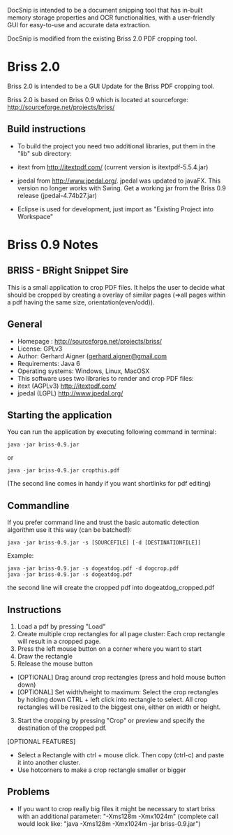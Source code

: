 DocSnip is intended to be a document snipping tool that has in-built memory storage properties and OCR functionalities, with a user-friendly GUI for easy-to-use and accurate data extraction.

DocSnip is modified from the existing Briss 2.0 PDF cropping tool.


# Briss 2.0

Briss 2.0 is intended to be a GUI Update for the Briss PDF cropping tool.

Briss 2.0 is based on Briss 0.9 which is located at sourceforge: http://sourceforge.net/projects/briss/


## Build instructions

* To build the project you need two additional libraries, put them in the "lib" sub directory:
 * itext from http://itextpdf.com/ (current version is itextpdf-5.5.4.jar)
 * jpedal from http://www.jpedal.org/. jpedal was updated to javaFX. This version no longer works with Swing. Get a working jar from the Briss 0.9 release (jpedal-4.74b27.jar)
 
* Eclipse is used for development, just import as "Existing Project into Workspace"

# Briss 0.9 Notes

## BRISS - BRight Snippet Sire 

This is a small application to crop PDF files. It helps the user to decide what 
should be cropped by creating a overlay of similar pages (=>all pages within a pdf
 having the same size, orientation(even/odd)). 


## General
 * Homepage : http://sourceforge.net/projects/briss/
 * License: GPLv3
 * Author: Gerhard Aigner (gerhard.aigner@gmail.com
 * Requirements: Java 6
 * Operating systems: Windows, Linux, MacOSX
 * This software uses two libraries to render and crop PDF files: 
  * itext (AGPLv3) http://itextpdf.com/ 
  * jpedal (LGPL) http://www.jpedal.org/


## Starting the application
You can run the application by executing following command in terminal:

```
java -jar briss-0.9.jar
```
or
```
java -jar briss-0.9.jar cropthis.pdf
```

(The second line comes in handy if you want shortlinks for pdf editing) 


## Commandline

If you prefer command line and trust the basic automatic detection algorithm
use it this way (can be batched!):

```
java -jar briss-0.9.jar -s [SOURCEFILE] [-d [DESTINATIONFILE]]
```
Example:
```
java -jar briss-0.9.jar -s dogeatdog.pdf -d dogcrop.pdf
java -jar briss-0.9.jar -s dogeatdog.pdf 
```
the second line will create the cropped pdf into dogeatdog_cropped.pdf



## Instructions
1. Load a pdf by pressing "Load"
2. Create multiple crop rectangles for all page cluster: Each crop rectangle will
   result in a cropped page.
  1. Press the left mouse button on a corner where you want to start
  2. Draw the rectangle
  3. Release the mouse button
 * [OPTIONAL] Drag around crop rectangles (press and hold mouse button down)   
 * [OPTIONAL] Set width/height to maximum: Select the crop rectangles by holding
    down CTRL + left click into rectangle to select. All crop rectangles will be
    resized to the biggest one, either on width or height.
3) Start the cropping by pressing "Crop" or preview and specify the destination of the cropped pdf.

[OPTIONAL FEATURES]
* Select a Rectangle with ctrl + mouse click. Then copy (ctrl-c) and paste it into another cluster.
* Use hotcorners to make a crop rectangle smaller or bigger


## Problems
* If you want to crop really big files it might be necessary to start briss with 
an additional parameter: "-Xms128m -Xmx1024m" (complete call would look like: 
"java -Xms128m -Xmx1024m -jar briss-0.9.jar")
